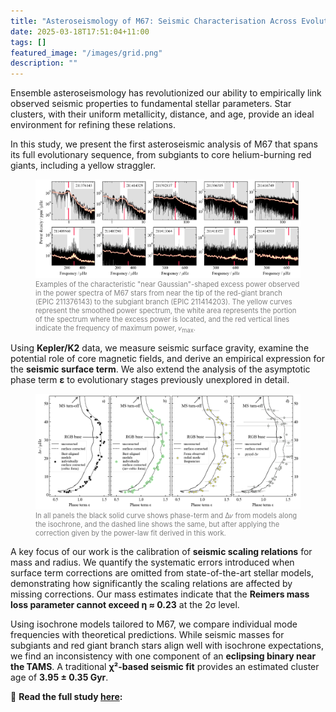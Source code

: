 ```yaml
---
title: "Asteroseismology of M67: Seismic Characterisation Across Evolutionary Phases"
date: 2025-03-18T17:51:04+11:00
tags: []
featured_image: "/images/grid.png"
description: ""
---
```

Ensemble asteroseismology has revolutionized our ability to empirically link observed seismic properties to fundamental stellar parameters. Star clusters, with their uniform metallicity, distance, and age, provide an ideal environment for refining these relations.  

In this study, we present the first asteroseismic analysis of M67 that spans its full evolutionary sequence, from subgiants to core helium-burning red giants, including a yellow straggler. 
<figure>
  <img src="/images/psd.png" alt="M67 stars examples">
  <figcaption style="font-size: 0.8em; color: gray;">Examples of the characteristic "near Gaussian"-shaped excess power observed in the power spectra of M67 stars from near the tip of the red-giant
branch (EPIC 211376143) to the subgiant branch (EPIC 211414203). The yellow curves represent the smoothed power spectrum, the white area represents the
portion of the spectrum where the excess power is located, and the red vertical lines indicate the frequency of maximum power, 𝜈<sub>max</sub>.</figcaption>
</figure>

Using **Kepler/K2** data, we measure seismic surface gravity, examine the potential role of core magnetic fields, and derive an empirical expression for the **seismic surface term**. We also extend the analysis of the asymptotic phase term **ɛ** to evolutionary stages previously unexplored in detail.  
<figure>
  <img src="/images/phaseterm_multipanel_errbars.png" alt="Phase term">
  <figcaption style="font-size: 0.8em; color: gray;">In all panels the black solid curve shows phase-term and Δ𝜈 from models along the isochrone, and the dashed line shows the same, but after applying
the correction given by the power-law fit derived in this work.</figcaption>
</figure>


A key focus of our work is the calibration of **seismic scaling relations** for mass and radius. We quantify the systematic errors introduced when surface term corrections are omitted from state-of-the-art stellar models, demonstrating how significantly the scaling relations are affected by missing corrections. Our mass estimates indicate that the **Reimers mass loss parameter cannot exceed η ≈ 0.23** at the 2σ level.  

Using isochrone models tailored to M67, we compare individual mode frequencies with theoretical predictions. While seismic masses for subgiants and red giant branch stars align well with isochrone expectations, we find an inconsistency with one component of an **eclipsing binary near the TAMS**. A traditional **χ²-based seismic fit** provides an estimated cluster age of **3.95 ± 0.35 Gyr**.  


📖 **Read the full study [here](https://ui.adsabs.harvard.edu/link_gateway/2025MNRAS.tmp..347R/doi:10.1093/mnras/staf353):**  
